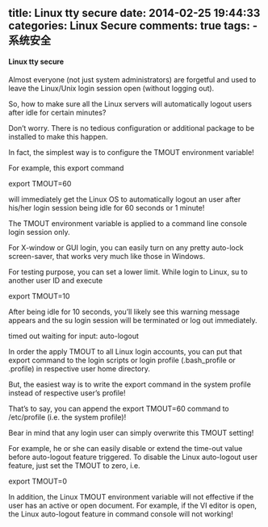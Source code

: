 title: Linux tty secure
date: 2014-02-25 19:44:33
categories: Linux Secure
comments: true
tags:
        - 系统安全
---

#### Linux tty secure


Almost everyone (not just system administrators) are forgetful and used to leave the Linux/Unix login session open (without logging out).

 

So, how to make sure all the Linux servers will automatically logout users after idle for certain minutes?

Don’t worry. There is no tedious configuration or additional package to be installed to make this happen.

 

In fact, the simplest way is to configure the TMOUT environment variable!

 
<!--more-->
For example, this export command

 

 

export TMOUT=60

will immediately get the Linux OS to automatically logout an user after his/her login session being idle for 60 seconds or 1 minute!

 

 

The TMOUT environment variable is applied to a command line console login session only.

 

For X-window or GUI login, you can easily turn on any pretty auto-lock screen-saver, that works very much like those in Windows.

 

For testing purpose, you can set a lower limit. While login to Linux, su to another user ID and execute

 

 

export TMOUT=10

After being idle for 10 seconds, you’ll likely see this warning message appears and the su login session will be terminated or log out immediately.

 

timed out waiting for input: auto-logout

 

In order the apply TMOUT to all Linux login accounts, you can put that export command to the login scripts or login profile (.bash_profile or .profile) in respective user home directory.

 

But, the easiest way is to write the export command in the system profile instead of respective user’s profile!

 

That’s to say, you can append the export TMOUT=60 command to /etc/profile (i.e. the system profile)!

 

Bear in mind that any login user can simply overwrite this TMOUT setting!

 

For example, he or she can easily disable or extend the time-out value before auto-logout feature triggered. To disable the Linux auto-logout user feature, just set the TMOUT to zero, i.e.

 

 

export TMOUT=0

In addition, the Linux TMOUT environment variable will not effective if the user has an active or open document. For example, if the VI editor is open, the Linux auto-logout feature in command console will not working!
